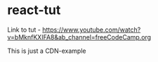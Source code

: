 # react-tut

Link to tut - https://www.youtube.com/watch?v=bMknfKXIFA8&ab_channel=freeCodeCamp.org

This is just a CDN-example
